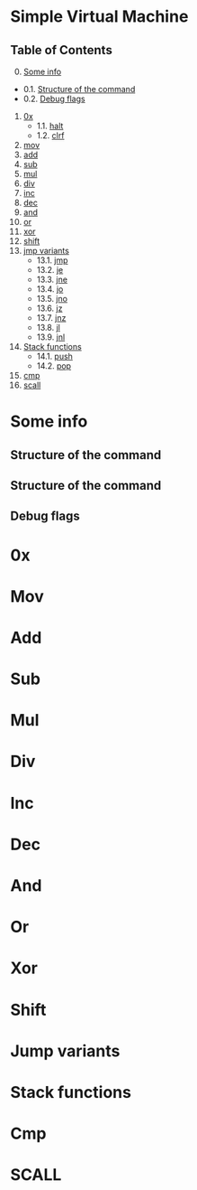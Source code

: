 # Simple Virtual Machine
## Table of Contents
0. [Some info](#si)
- 0.1. [Structure of the command](#sotc)
- 0.2. [Debug flags](#df)
1. [0x](#Zero)
    - 1.1. [halt](#halt)
    - 1.2. [clrf](#clrf)
2. [mov](#mov)
3. [add](#add)
4. [sub](#sub)
5. [mul](#mul)
6. [div](#div)
7. [inc](#inc)
8. [dec](#dec)
9. [and](#and)
10. [or](#or)
11. [xor](#xor)
12. [shift](#shift)
13. [jmp variants](#jmpInstr)
    - 13.1. [jmp](#jmp)
    - 13.2. [je](#je)
    - 13.3. [jne](#jne)
    - 13.4. [jo](#jo)
    - 13.5. [jno](#jno)
    - 13.6. [jz](#jz)
    - 13.7. [jnz](#jnz)
    - 13.8. [jl](#jl)
    - 13.9. [jnl](#jnl)
14. [Stack functions](#stk)
    - 14.1. [push](#push)
    - 14.2. [pop](#pop)
15. [cmp](#cmp)
17. [scall](#scall)

# Some info <a name="si"></a>
## Structure of the command <a name="sotc"></a>

## Structure of the command <a name="sotc"></a>

## Debug flags <a name="df"></a>

# 0x <a name="Zero"></a>

# Mov <a name="mov"></a>

# Add <a name="add"></a>

# Sub <a name="sub"></a>

# Mul <a name="mul"></a>

# Div <a name="div"></a>

# Inc <a name="inc"></a>

# Dec <a name="dec"></a>

# And <a name="and"></a>

# Or <a name="or"></a>

# Xor <a name="xor"></a>

# Shift <a name="shift"></a>

# Jump variants <a name="jumpInstr"></a>

# Stack functions <a name="dec"></a>

# Cmp <a name="cmp"></a>

# SCALL <a name="scall"></a>
